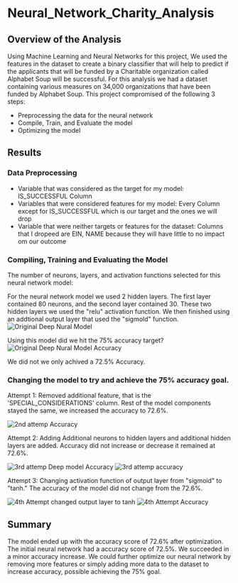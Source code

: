 # Neural_Network_Charity_Analysis

## Overview of the Analysis

Using Machine Learning and Neural Networks for this project, We used the features in the dataset to create a binary classifier that will help to predict if the applicants that will be funded by a Charitable organization called Alphabet Soup will be successful. For this analysis we had a dataset containing various measures on 34,000 organizations that have been funded by Alphabet Soup. This project compromised of the following 3 steps:

  - Preprocessing the data for the neural network
  - Compile, Train, and Evaluate the model
  - Optimizing the model
  
## Results

### Data Preprocessing

  - Variable that was considered as the target for my model: IS_SUCCESSFUL Column
  - Variables that were considered features for my model: Every Column except for IS_SUCCESSFUL which is our target and the ones we will drop
  - Variable that were neither targets or features for the dataset: Columns that I dropeed are EIN, NAME because they will have little to no impact om our outcome
  
### Compiling, Training and Evaluating the Model

The number of neurons, layers, and activation functions selected for this neural network model:

For the neural network model we used 2 hidden layers. The first layer contained 80 neurons, and the second layer contained 30. These two hidden layers we used the "relu" activation function. We then finished using an addtional output layer that used the "sigmold" function.
  ![Original Deep Nural Model](https://user-images.githubusercontent.com/100821974/179631442-955d096d-1ab6-4d50-98da-14ddeccf26f9.png)

  
Using this model did we hit the 75% accuracy target? 
  ![Original Deep Nural Model Accuracy](https://user-images.githubusercontent.com/100821974/179631437-e626424e-1a7a-4faf-9cc9-bbdfc011fc43.png)

We did not we only achived a 72.5% Accuracy.

### Changing the model to try and achieve the 75% accuracy goal.

Attempt 1: Removed additional feature, that is the 'SPECIAL_CONSIDERATIONS' column. Rest of the model components stayed the same, we increased the accuracy to 72.6%.

![2nd attemp Accuracy](https://user-images.githubusercontent.com/100821974/179638372-da6daa13-abad-4348-959d-5f24c48ea6b9.png)


Attempt 2: Adding Additional neurons to hidden layers and additional hidden layers are added. Accuracy did not increase or decrease it remained at 72.6%.

![3rd attemp Deep model Accuracy](https://user-images.githubusercontent.com/100821974/179638588-5af912c5-ca2f-4ca5-8955-bf0763ed0448.png)
![3rd attemp accuracy](https://user-images.githubusercontent.com/100821974/179638692-d94a92c7-3450-4002-b84a-908b6b38291a.png)

Attempt 3: Changing activation function of output layer from "sigmoid" to "tanh." The accuracy of the model did not change from the 72.6%.

![4th Attempt changed output layer to tanh](https://user-images.githubusercontent.com/100821974/179639161-f72173da-fce2-48bf-9e17-b4b9dfef5e1f.png)
![4th Attempt Accuracy](https://user-images.githubusercontent.com/100821974/179639172-a0b66708-6844-4c3c-8b5a-e99fcc3403a9.png)

## Summary

The model ended up with the accuracy score of 72.6% after optimization. The initial neural network had a accuracy score of 72.5%. We succeeded in a minor accuracy increase.  We could further optimize our neural network by removing more features or simply adding more data to the dataset to increase accuracy, possible achieving the 75% goal.
